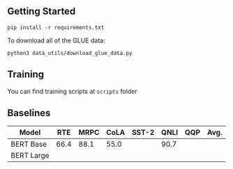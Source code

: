 ## Getting Started
`pip install -r requirements.txt`

To download all of the GLUE data: 

`python3 data_utils/download_glue_data.py`

## Training
You can find training scripts at `scripts` folder

## Baselines

| Model     | RTE   |  MRPC | CoLA | SST-2 |QNLI  | QQP | Avg. |
|-----------|-------|-------|------|-------|------|-----| ---- |
| BERT Base |  66.4 |  88.1 | 55.0 |       | 90.7 |     |      |
| BERT Large|       |       |      |       |      |     |      |

    

